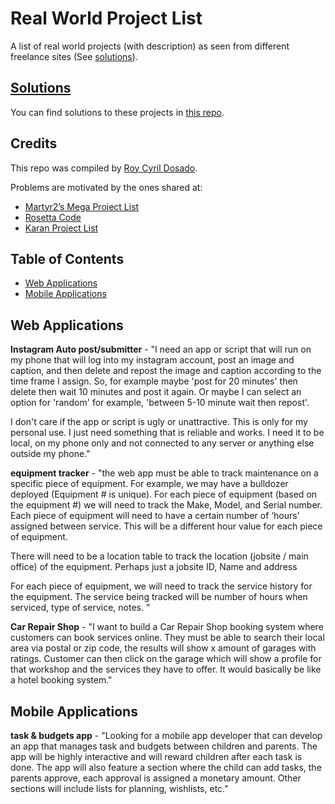 Real World Project List
========

A list of real world projects (with description) as seen from different freelance sites (See [solutions](https://github.com/rcdosado/Projects-Solutions)). 


## [Solutions](https://github.com/rcdosado/Projects-Solutions)

You can find solutions to these projects in [this repo](https://github.com/thekarangoel/Projects-Solutions).

## Credits

This repo was compiled by [Roy Cyril Dosado](https://github.com/rcdosado/).

Problems are motivated by the ones shared at:

* [Martyr2’s Mega Project List](http://www.dreamincode.net/forums/topic/78802-martyr2s-mega-project-ideas-list/)
* [Rosetta Code](http://rosettacode.org/)
* [Karan Project List](https://github.com/karan/Projects)

## Table of Contents

- [Web Applications](https://github.com/karan/Projects#web-applications)
- [Mobile Applications](https://github.com/karan/Projects#mobile-applications)


Web Applications
-------

**Instagram Auto post/submitter** - "I need an app or script that will run on my phone that will log into my instagram account, post an image and caption, and then delete and repost the image and caption according to the time frame I assign.  So, for example maybe 'post for 20 minutes' then delete then wait 10 minutes and post it again. Or maybe I can select an option for 'random' for example, 'between 5-10 minute wait then repost'.

I don't care if the app or script is ugly or unattractive.  This is only for my personal use.  I just need something that is reliable and works. I need it to be local, on my phone only and not connected to any server or anything else outside my phone." 

**equipment tracker** - "the web app must be able to track maintenance on a specific piece of equipment.  For example, we may have a bulldozer deployed (Equipment # is unique).  For each piece of equipment (based on the equipment #) we will need to track the Make, Model, and Serial number.   Each piece of equipment will need to have a certain number of ‘hours’ assigned between service.  This will be a different hour value for each piece of equipment.

There will need to be a location table to track the location (jobsite / main office) of the equipment.   Perhaps just a jobsite ID, Name and address

For each piece of equipment, we will need to track the service history for the equipment.   The service being tracked will be number of hours when serviced, type of service, notes. "

**Car Repair Shop** - "I want to build a Car Repair Shop booking system where customers can book services online. They must be able to search their local area via postal or zip code, the results will show x amount of garages with ratings. Customer can then click on the garage which will show a profile for that workshop and the services they have to offer. It would basically be like a hotel booking system."



Mobile Applications
-----------------

**task & budgets app** - "Looking for a mobile app developer that can develop an app that manages task and budgets between children and parents. The app will be highly interactive and will reward children after each task is done. The app will also feature a section where the child can add tasks, the parents approve, each approval is assigned a monetary amount. Other sections will include lists for planning, wishlists, etc."



